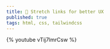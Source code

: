 ```yaml
---
title: 🧸 Stretch links for better UX
published: true
tags: html, css, tailwindcss
---
```


{% youtube vTij7lmrCsw %}

